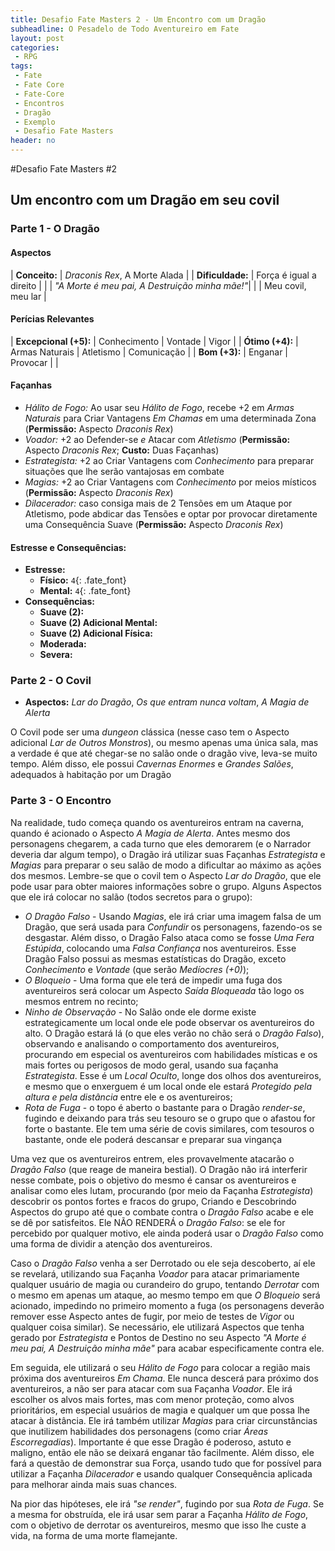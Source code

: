 ```yaml
---
title: Desafio Fate Masters 2 - Um Encontro com um Dragão
subheadline: O Pesadelo de Todo Aventureiro em Fate
layout: post
categories:
 - RPG
tags:
 - Fate
 - Fate Core
 - Fate-Core
 - Encontros
 - Dragão
 - Exemplo
 - Desafio Fate Masters
header: no
---
```


#Desafio Fate Masters #2 

## Um encontro com um Dragão em seu covil

### Parte 1 - O Dragão

#### Aspectos

| **Conceito:**    | _Draconis Rex_, A Morte Alada |
| **Dificuldade:** | Força é igual a direito |
|                  | _"A Morte é meu pai, A Destruição minha mãe!"_|
|                  | Meu covil, meu lar |

#### Perícias Relevantes

| **Excepcional (+5):** | Conhecimento | Vontade | Vigor |
| **Ótimo (+4):** | Armas Naturais | Atletismo | Comunicação |
| **Bom (+3):** | Enganar | Provocar | |

#### Façanhas

+ _Hálito de Fogo:_ Ao usar seu _Hálito de Fogo_, recebe +2 em _Armas Naturais_ para Criar Vantagens _Em Chamas_ em uma determinada Zona (**Permissão:** Aspecto _Draconis Rex_)
+ _Voador:_ +2 ao Defender-se _e_ Atacar com _Atletismo_ (**Permissão:** Aspecto _Draconis Rex_; **Custo:** Duas Façanhas)
+ _Estrategista:_ +2 ao Criar Vantagens com _Conhecimento_ para preparar situações que lhe serão vantajosas em combate
+ _Magias:_ +2 ao Criar Vantagens com _Conhecimento_ por meios místicos (**Permissão:** Aspecto _Draconis Rex_)
+ _Dilacerador:_ caso consiga mais de 2 Tensões em um Ataque por Atletismo, pode abdicar das Tensões e optar por provocar diretamente uma Consequência Suave (**Permissão:** Aspecto _Draconis Rex_)

#### Estresse e Consequências:

+ **Estresse:**
  + **Físico:**  `4`{: .fate_font}
  + **Mental:**  `4`{: .fate_font}
+ **Consequências:** 
  + **Suave (2):** 
  + **Suave (2) Adicional Mental:** 
  + **Suave (2) Adicional Física:**
  + **Moderada:** 
  + **Severa:** 

### Parte 2 - O Covil

+ **Aspectos:** _Lar do Dragão_, _Os que entram nunca voltam_, _A Magia de Alerta_

O Covil pode ser uma _dungeon_ clássica (nesse caso tem o Aspecto adicional _Lar de Outros Monstros_), ou mesmo apenas uma única sala, mas a verdade é que até chegar-se no salão onde o dragão vive, leva-se muito tempo. Além disso, ele possui _Cavernas Enormes_ e _Grandes Salões_, adequados à habitação por um Dragão

### Parte 3 - O Encontro

Na realidade, tudo começa quando os aventureiros entram na caverna, quando é acionado o Aspecto _A Magia de Alerta_. Antes mesmo dos personagens chegarem, a cada turno que eles demorarem (e o Narrador deveria dar algum tempo), o Dragão irá utilizar suas Façanhas _Estrategista_ e _Magias_ para preparar o seu salão de modo a dificultar ao máximo as ações dos mesmos. Lembre-se que o covil tem o Aspecto _Lar do Dragão_, que ele pode usar para obter maiores informações sobre o grupo. Alguns Aspectos que ele irá colocar no salão (todos secretos para o grupo):

+ _O Dragão Falso_ - Usando _Magias_, ele irá criar uma imagem falsa de um Dragão, que será usada para _Confundir_ os personagens, fazendo-os se desgastar. Além disso, o Dragão Falso ataca como se fosse _Uma Fera Estúpida_, colocando uma _Falsa Confiança_ nos aventureiros. Esse Dragão Falso possui as mesmas estatísticas do Dragão, exceto _Conhecimento_ e _Vontade_ (que serão _Medíocres (+0)_);
+ _O Bloqueio_ - Uma forma que ele terá de impedir uma fuga dos aventureiros será colocar um Aspecto _Saída Bloqueada_ tão logo os mesmos entrem no recinto;
+ _Ninho de Observação_ - No Salão onde ele dorme existe estrategicamente um local onde ele pode observar os aventureiros do alto. O Dragão estará lá (o que eles verão no chão será o _Dragão Falso_), observando e analisando o comportamento dos aventureiros, procurando em especial os aventureiros com habilidades místicas e os mais fortes ou perigosos de modo geral, usando sua façanha _Estrategista_. Esse é um _Local Oculto_, longe dos olhos dos aventureiros, e mesmo que o enxerguem é um local onde ele estará _Protegido pela altura e pela distância_ entre ele e os aventureiros;
+ _Rota de Fuga_ - o topo é aberto o bastante para o Dragão _render-se_, fugindo e deixando para trás seu tesouro se o grupo que o afastou for forte o bastante. Ele tem uma série de covis similares, com tesouros o bastante, onde ele poderá descansar e preparar sua vingança

Uma vez que os aventureiros entrem, eles provavelmente atacarão o _Dragão Falso_ (que reage de maneira bestial). O Dragão não irá interferir nesse combate, pois o objetivo do mesmo é cansar os aventureiros e analisar como eles lutam, procurando (por meio da Façanha _Estrategista_) descobrir os pontos fortes e fracos do grupo, Criando e Descobrindo Aspectos do grupo até que o combate contra o _Dragão Falso_ acabe e ele se dê por satisfeitos. Ele NÃO RENDERÁ o _Dragão Falso_: se ele for percebido por qualquer motivo, ele ainda poderá usar o _Dragão Falso_ como uma forma de dividir a atenção dos aventureiros.

Caso o _Dragão Falso_ venha a ser Derrotado ou ele seja descoberto, aí ele se revelará, utilizando sua Façanha _Voador_ para atacar primariamente qualquer usuário de magia ou curandeiro do grupo, tentando _Derrotar_ com o mesmo em apenas um ataque, ao mesmo tempo em que _O Bloqueio_ será acionado, impedindo no primeiro momento a fuga (os personagens deverão remover esse Aspecto antes de fugir, por meio de testes de _Vigor_ ou qualquer coisa similar). Se necessário, ele utilizará Aspectos que tenha gerado por _Estrategista_ e Pontos de Destino no seu Aspecto _"A Morte é meu pai, A Destruição minha mãe"_ para acabar especificamente contra ele. 

Em seguida, ele utilizará o seu _Hálito de Fogo_ para colocar a região mais próxima dos aventureiros _Em Chama_. Ele nunca descerá para próximo dos aventureiros, a não ser para atacar com sua Façanha _Voador_. Ele irá escolher os alvos mais fortes, mas com menor proteção, como alvos prioritários, em especial usuários de magia e qualquer um que possa lhe atacar à distância. Ele irá também utilizar _Magias_ para criar circunstâncias que inutilizem habilidades dos personagens (como criar _Áreas Escorregadias_). Importante é que esse Dragão é poderoso, astuto e maligno, então ele não se deixará enganar tão facilmente. Além disso, ele fará a questão de demonstrar sua Força, usando tudo que for possível para utilizar a Façanha _Dilacerador_ e usando qualquer Consequência aplicada para melhorar ainda mais suas chances.

Na pior das hipóteses, ele irá _"se render"_, fugindo por sua _Rota de Fuga_. Se a mesma for obstruída, ele irá usar sem parar a Façanha _Hálito de Fogo_, com o objetivo de derrotar os aventureiros, mesmo que isso lhe custe a vida, na forma de uma morte flamejante.
